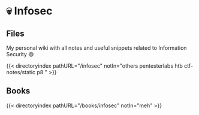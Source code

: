 # :skull: Infosec

## Files

My personal wiki with all notes and useful snippets related to Information Security :smile:

{{< directoryindex pathURL="/infosec" notIn="others pentesterlabs htb ctf-notes/static p8 " >}}

## Books
{{< directoryindex pathURL="/books/infosec" notIn="meh" >}}
